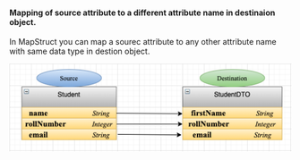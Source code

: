 #### Mapping of source attribute to a different attribute name in destinaion object.

In MapStruct you can map a sourec attribute to any other attribute name with same data type in destion object.

![mapperClass](./differentFieldMapping.png)



